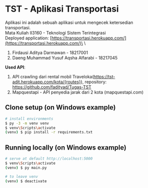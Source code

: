 # TST - Aplikasi Transportasi
Aplikasi ini adalah sebuah aplikasi untuk mengecek ketersedian transportasi.\
Mata Kuliah II3160 - Teknologi Sistem Terintegrasi\
Deployed application: [https://transportasi.herokuapp.com/](https://transportasi.herokuapp.com/)\
\
1. Firdausi Aditya Darmawan - 18217001
2. Daeng Muhammad Yusuf Aqsha Alfarabi - 18217045

**Used API**:
1. API crawling dari rental mobil Traveloka(https://tst-adit.herokuapp.com/kota/{routes}), repository: https://github.com/fadityad/Tugas-TST
2. Mapquestapi - API penyedia jarak dari 2 kota (mapquestapi.com)

## Clone setup (on Windows example)

``` bash
# install environments
$ py -3 -m venv venv
$ venv\Scripts\activate
(venv) $ pip install -r requirements.txt
```

## Running locally (on Windows example)

``` bash
# serve at default http://localhost:5000
$ venv\Scripts\activate
(venv) $ py main.py

# to leave venv
(venv) $ deactivate
```
